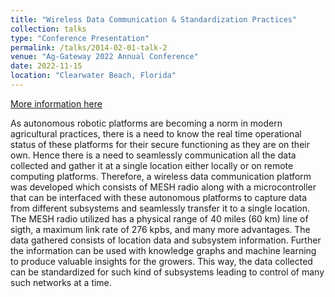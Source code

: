 ```yaml
---
title: "Wireless Data Communication & Standardization Practices"
collection: talks
type: "Conference Presentation"
permalink: /talks/2014-02-01-talk-2
venue: "Ag-Gateway 2022 Annual Conference"
date: 2022-11-15
location: "Clearwater Beach, Florida"
---
```

[More information here](https://www.aggateway.org/EventsandEducation/2022AnnualConference.aspx)

As autonomous robotic platforms are becoming a norm in modern agricultural practices, there is a need to know the real time operational status of these platforms for their secure functioning as they are on their own. Hence there is a need to seamlessly communication all the data collected and gather it at a single location either locally or on remote computing platforms. Therefore, a wireless data communication platform was developed which consists of MESH radio along with a microcontroller that can be interfaced with these autonomous platforms to capture data from different subsystems and seamlessly transfer it to a single location. The MESH radio utilized has a physical range of 40 miles (60 km) line of sigth, a maximum link rate of 276 kpbs, and many more advantages. The data gathered consists of location data and subsystem information. Further the information can be used with knowledge graphs and machine learning to produce valuable insights for the growers. This way, the data collected can be standardized for such kind of subsystems leading to control of many such networks at a time.
